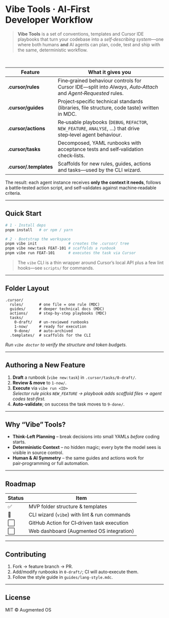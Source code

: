 # Vibe Tools · AI‑First Developer Workflow

> **Vibe Tools** is a set of conventions, templates and Cursor IDE playbooks that turn your codebase into a _self‑describing system_—one where both humans **and** AI agents can plan, code, test and ship with the same, deterministic workflow.

&nbsp;

| Feature | What it gives you |
|---------|------------------|
| **.cursor/rules** | Fine‑grained behaviour controls for Cursor IDE—split into _Always_, _Auto‑Attach_ and _Agent‑Requested_ rules. |
| **.cursor/guides** | Project‑specific technical standards (libraries, file structure, code taste) written in MDC. |
| **.cursor/actions** | Re‑usable playbooks (`DEBUG`, `REFACTOR`, `NEW_FEATURE`, `ANALYSE`, …) that drive step‑level agent behaviour. |
| **.cursor/tasks** | Decomposed, YAML runbooks with acceptance tests and self‑validation check‑lists. |
| **.cursor/.templates** | Scaffolds for new rules, guides, actions and tasks—used by the CLI wizard. |

The result: each agent instance receives **only the context it needs**, follows a battle‑tested action script, and self‑validates against machine‑readable criteria.

---

## Quick Start

```bash
# 1 · Install deps
pnpm install   # or npm / yarn

# 2 · Bootstrap the workspace
pnpm vibe init              # creates the .cursor/ tree
pnpm vibe new:task FEAT-101 # scaffolds a runbook
pnpm vibe run FEAT-101      # executes the task via Cursor
```

> The `vibe` CLI is a thin wrapper around Cursor’s local API plus a few lint hooks—see `scripts/` for commands.

---

## Folder Layout

```text
.cursor/
  rules/       # one file = one rule (MDC)
  guides/      # deeper technical docs (MDC)
  actions/     # step‑by‑step playbooks (MDC)
  tasks/
    0‑draft/   # un‑reviewed runbooks
    1‑now/     # ready for execution
    9‑done/    # auto‑archived
  .templates/  # scaffolds for the CLI
```

*Run `vibe doctor` to verify the structure and token budgets.*

---

## Authoring a New Feature

1. **Draft** a runbook (`vibe new:task`) in `.cursor/tasks/0‑draft/`.
2. **Review & move** to `1‑now/`.
3. **Execute** via `vibe run <ID>`  
   _Selector rule picks `NEW_FEATURE` → playbook adds scaffold files → agent codes test‑first._  
4. **Auto‑validate**; on success the task moves to `9‑done/`.

---

## Why “Vibe” Tools?

* **Think‑Left Planning** – break decisions into small YAMLs _before_ coding starts.  
* **Deterministic Context** – no hidden magic; every byte the model sees is visible in source control.  
* **Human & AI Symmetry** – the same guides and actions work for pair‑programming or full automation.

---

## Roadmap

| Status | Item |
|--------|------|
| ✅ | MVP folder structure & templates |
| 🔄 | CLI wizard (`vibe`) with lint & run commands |
| ⬜ | GitHub Action for CI‑driven task execution |
| ⬜ | Web dashboard (Augmented OS integration) |

---

## Contributing

1. Fork → feature branch → PR.  
2. Add/modify runbooks in `0‑draft/`; CI will auto‑execute them.  
3. Follow the style guide in `guides/lang‑style.mdc`.

---

## License

MIT © Augmented OS

